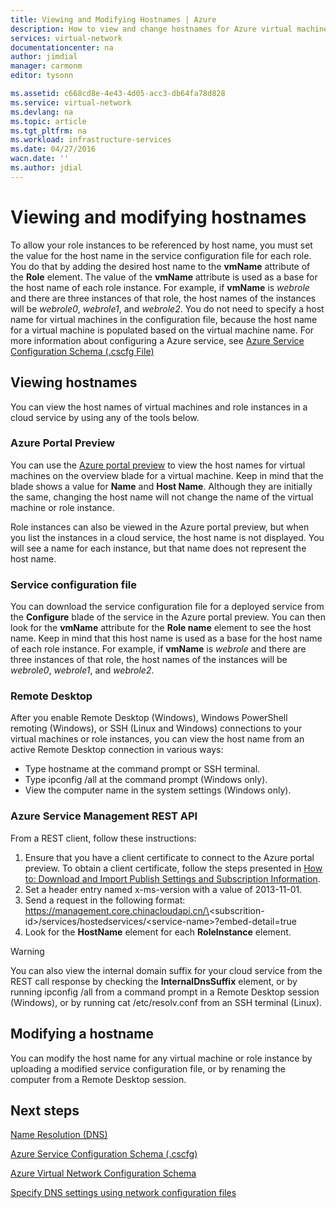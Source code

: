 ```yaml
---
title: Viewing and Modifying Hostnames | Azure
description: How to view and change hostnames for Azure virtual machines, web and worker roles for name resolution
services: virtual-network
documentationcenter: na
author: jimdial
manager: carmonm
editor: tysonn

ms.assetid: c668cd8e-4e43-4d05-acc3-db64fa78d828
ms.service: virtual-network
ms.devlang: na
ms.topic: article
ms.tgt_pltfrm: na
ms.workload: infrastructure-services
ms.date: 04/27/2016
wacn.date: ''
ms.author: jdial
---
```


# Viewing and modifying hostnames
To allow your role instances to be referenced by host name, you must set the value for the host name in the service configuration file for each role. You do that by adding the desired host name to the **vmName** attribute of the **Role** element. The value of the **vmName** attribute is used as a base for the host name of each role instance. For example, if **vmName** is *webrole* and there are three instances of that role, the host names of the instances will be *webrole0*, *webrole1*, and *webrole2*. You do not need to specify a host name for virtual machines in the configuration file, because the host name for a virtual machine is populated based on the virtual machine name. For more information about configuring a Azure service, see [Azure Service Configuration Schema (.cscfg File)](https://msdn.microsoft.com/zh-cn/library/azure/ee758710.aspx)

## Viewing hostnames
You can view the host names of virtual machines and role instances in a cloud service by using any of the tools below.

### Azure Portal Preview
You can use the [Azure portal preview](http://portal.azure.cn) to view the host names for virtual machines on the overview blade for a virtual machine. Keep in mind that the blade shows a value for **Name** and **Host Name**. Although they are initially the same, changing the host name will not change the name of the virtual machine or role instance.

Role instances can also be viewed in the Azure portal preview, but when you list the instances in a cloud service, the host name is not displayed. You will see a name for each instance, but that name does not represent the host name.

### Service configuration file
You can download the service configuration file for a deployed service from the **Configure** blade of the service in the Azure portal preview. You can then look for the **vmName** attribute for the **Role name** element to see the host name. Keep in mind that this host name is used as a base for the host name of each role instance. For example, if **vmName** is *webrole* and there are three instances of that role, the host names of the instances will be *webrole0*, *webrole1*, and *webrole2*.

### Remote Desktop
After you enable Remote Desktop (Windows), Windows PowerShell remoting (Windows), or SSH (Linux and Windows) connections to your virtual machines or role instances, you can view the host name from an active Remote Desktop connection in various ways:

* Type hostname at the command prompt or SSH terminal.
* Type ipconfig /all at the command prompt (Windows only).
* View the computer name in the system settings (Windows only).

### Azure Service Management REST API
From a REST client, follow these instructions:

1. Ensure that you have a client certificate to connect to the Azure portal preview. To obtain a client certificate, follow the steps presented in [How to: Download and Import Publish Settings and Subscription Information](https://msdn.microsoft.com/zh-cn/library/dn385850.aspx). 
2. Set a header entry named x-ms-version with a value of 2013-11-01.
3. Send a request in the following format: https://management.core.chinacloudapi.cn/\<subscrition-id\>/services/hostedservices/\<service-name\>?embed-detail=true
4. Look for the **HostName** element for each **RoleInstance** element.

> [!WARNING]
> You can also view the internal domain suffix for your cloud service from the REST call response by checking the **InternalDnsSuffix** element, or by running ipconfig /all from a command prompt in a Remote Desktop session (Windows), or by running cat /etc/resolv.conf from an SSH terminal (Linux).
> 
> 

## Modifying a hostname
You can modify the host name for any virtual machine or role instance by uploading a modified service configuration file, or by renaming the computer from a Remote Desktop session.

## Next steps
[Name Resolution (DNS)](./virtual-networks-name-resolution-for-vms-and-role-instances.md)

[Azure Service Configuration Schema (.cscfg)](https://msdn.microsoft.com/zh-cn/library/azure/ee758710.aspx)

[Azure Virtual Network Configuration Schema](https://msdn.microsoft.com/zh-cn/library/azure/jj157100)

[Specify DNS settings using network configuration files](./virtual-networks-specifying-a-dns-settings-in-a-virtual-network-configuration-file.md)